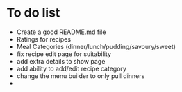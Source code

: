 # To do list

- Create a good README.md file
- Ratings for recipes
- Meal Categories (dinner/lunch/pudding/savoury/sweet)
- fix recipe edit page for suitability
- add extra details to show page
- add ability to add/edit recipe category
- change the menu builder to only pull dinners
- 